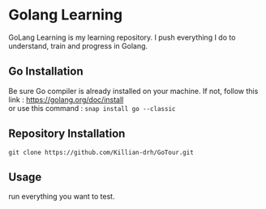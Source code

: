 # Golang Learning

GoLang Learning is my learning repository. I push everything I do to understand, train and progress in Golang.

## Go Installation

Be sure Go compiler is already installed on your machine.
If not, follow this link : https://golang.org/doc/install  
or use this command : `snap install go --classic`

## Repository Installation

`git clone https://github.com/Killian-drh/GoTour.git`

## Usage

run everything you want to test.

